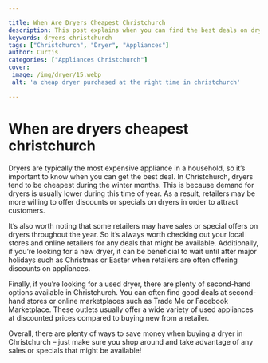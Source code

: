 ```yaml
---

title: When Are Dryers Cheapest Christchurch
description: This post explains when you can find the best deals on dryers in Christchurch, so if you're looking to save money read on!
keywords: dryers christchurch
tags: ["Christchurch", "Dryer", "Appliances"]
author: Curtis
categories: ["Appliances Christchurch"]
cover: 
 image: /img/dryer/15.webp
 alt: 'a cheap dryer purchased at the right time in christchurch'

---
```


# When are dryers cheapest christchurch

Dryers are typically the most expensive appliance in a household, so it’s important to know when you can get the best deal. In Christchurch, dryers tend to be cheapest during the winter months. This is because demand for dryers is usually lower during this time of year. As a result, retailers may be more willing to offer discounts or specials on dryers in order to attract customers. 

It’s also worth noting that some retailers may have sales or special offers on dryers throughout the year. So it’s always worth checking out your local stores and online retailers for any deals that might be available. Additionally, if you’re looking for a new dryer, it can be beneficial to wait until after major holidays such as Christmas or Easter when retailers are often offering discounts on appliances. 

Finally, if you’re looking for a used dryer, there are plenty of second-hand options available in Christchurch. You can often find good deals at second-hand stores or online marketplaces such as Trade Me or Facebook Marketplace. These outlets usually offer a wide variety of used appliances at discounted prices compared to buying new from a retailer. 

Overall, there are plenty of ways to save money when buying a dryer in Christchurch – just make sure you shop around and take advantage of any sales or specials that might be available!